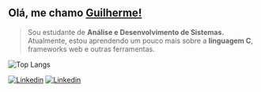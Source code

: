 ## Olá, me chamo <a href="https://github.com/uguisousa">Guilherme!</a>
<blockquote>
Sou estudante de <b>Análise e Desenvolvimento de Sistemas.</b> Atualmente, estou aprendendo um pouco mais sobre a <b>linguagem C</b>, frameworks web e outras ferramentas.
</blockquote>


![Top Langs](https://github-readme-stats.vercel.app/api/top-langs/?username=uguisousa&hide_progress=true&custom_title=language&theme=dark&hide_border=true)

[![Linkedin](https://img.shields.io/badge/-linkedin-black?style=for-the-badge&logo=Linkedin)](https://www.linkedin.com/in/uguisousa/)
[![Linkedin](https://img.shields.io/badge/-instagram-black?style=for-the-badge&logo=Linkedin)](https://www.instagram.com/in/uguisousa/)



